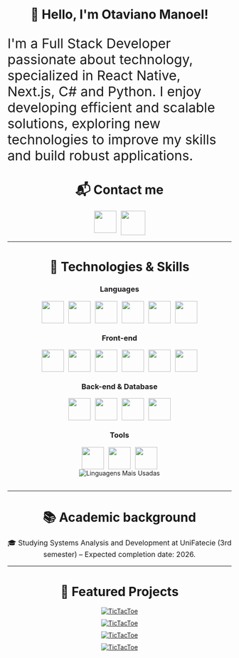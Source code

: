 <h1 align="center">👋 Hello, I'm Otaviano Manoel!</h1>

<p align="left" style="font-size: 30px;">I'm a Full Stack Developer passionate about technology, specialized in React Native, Next.js, C# and Python. I enjoy developing efficient and scalable solutions, exploring new technologies to improve my skills and build robust applications.</p>

<h1 align="center">📬 Contact me</h1>
<div align="center" style="display: flex; gap: 10px; justify-content: center;">
<a href="https://www.linkedin.com/in/otaviano-manoel/" target="_blank" rel="noreferrer">
  <img src="https://cdn.jsdelivr.net/gh/devicons/devicon@latest/icons/linkedin/linkedin-original.svg" width="50"/>
</a>
<a href="mailto:otavianomanoelvasconcelos@gmail.com" target="_blank" rel="noreferrer">
  <img src="https://img.icons8.com/?size=100&id=P7UIlhbpWzZm&format=png&color=000000" width="55"/>
</a>
</div>

---

<h1 align="center">🚀 Technologies & Skills</h1>

<h3 align="center">Languages</h3>

<div align="center" style="display: flex; gap: 10px; justify-content: center;">
  <a href="https://dotnet.microsoft.com/pt-br/languages/csharp" target="_blank" rel="noreferrer">
    <img src="https://cdn.jsdelivr.net/gh/devicons/devicon@latest/icons/csharp/csharp-original.svg" width="50" />
  </a>

  <a href="https://kotlinlang.org/" target="_blank" rel="noreferrer">
    <img src="https://cdn.jsdelivr.net/gh/devicons/devicon@latest/icons/kotlin/kotlin-original.svg" width="50"/>
  </a>

  <a href="https://www.typescriptlang.org/" target="_blank" rel="noreferrer">
    <img src="https://cdn.jsdelivr.net/gh/devicons/devicon@latest/icons/typescript/typescript-original.svg" width="50" />
  </a>

  <a href="https://www.python.org/" target="_blank" rel="noreferrer">
    <img src="https://cdn.jsdelivr.net/gh/devicons/devicon@latest/icons/python/python-original.svg" width="50" />
  </a>

  <a href="https://www.cprogramming.com/" target="_blank" rel="noreferrer">
    <img src="https://cdn.jsdelivr.net/gh/devicons/devicon@latest/icons/c/c-original.svg" width="50" />
  </a>

  <a href="https://developer.mozilla.org/pt-BR/docs/Web/JavaScript" target="_blank" rel="noreferrer">
    <img src="https://cdn.jsdelivr.net/gh/devicons/devicon@latest/icons/javascript/javascript-original.svg" width="50"/>
  </a>
</div>

<h3 align="center">Front-end</h3>

<div align="center" style="display: flex; gap: 10px; justify-content: center;">
  <a href="https://reactnative.dev/" target="_blank" rel="noreferrer">
    <img src="https://cdn.jsdelivr.net/gh/devicons/devicon@latest/icons/react/react-original.svg" width="50" />
  </a>
  <a href="https://nextjs.org/" target="_blank" rel="noreferrer">
    <img src="https://cdn.jsdelivr.net/gh/devicons/devicon@latest/icons/nextjs/nextjs-original.svg" width="50" />
  </a>
  <a href="https://developer.mozilla.org/pt-BR/docs/Web/HTML" target="_blank" rel="noreferrer">
    <img src="https://cdn.jsdelivr.net/gh/devicons/devicon@latest/icons/html5/html5-original.svg" width="50" />
  </a>
  <a href="https://developer.mozilla.org/pt-BR/docs/Web/CSS" target="_blank" rel="noreferrer">
    <img src="https://cdn.jsdelivr.net/gh/devicons/devicon@latest/icons/css3/css3-original.svg" width="50"/>
  </a>
  <a href="https://sass-lang.com/" target="_blank" rel="noreferrer">
    <img src="https://cdn.jsdelivr.net/gh/devicons/devicon@latest/icons/sass/sass-original.svg" width="50"/>
  </a>
  <a href="https://tailwindcss.com/" target="_blank" rel="noreferrer">
    <img src="https://cdn.jsdelivr.net/gh/devicons/devicon@latest/icons/tailwindcss/tailwindcss-original.svg" width="50"/>
  </a>
</div>

<h3 align="center">Back-end & Database</h3>

<div align="center" style="display: flex; gap: 10px; justify-content: center;">
  <a href="https://tailwindcss.com/" target="_blank" rel="noreferrer">
    <img src="https://cdn.jsdelivr.net/gh/devicons/devicon@latest/icons/nodejs/nodejs-original.svg" width="50"/>
  </a>
  <a href="https://tailwindcss.com/" target="_blank" rel="noreferrer">
    <img src="https://cdn.jsdelivr.net/gh/devicons/devicon@latest/icons/postgresql/postgresql-original.svg" width="50"/>
  </a>
  <a href="https://tailwindcss.com/" target="_blank" rel="noreferrer">
    <img src="https://cdn.jsdelivr.net/gh/devicons/devicon@latest/icons/postman/postman-original.svg" width="50"/>
  </a>
  <a href="https://fastapi.tiangolo.com/" target="_blank" rel="noreferrer">
    <img src="https://cdn.jsdelivr.net/gh/devicons/devicon@latest/icons/fastapi/fastapi-original.svg" width="50"/>
  </a>
</div>

<h3 align="center">Tools</h3>

<div align="center" style="display: flex; gap: 10px; justify-content: center;">
  <a href="https://git-scm.com/" target="_blank" rel="noreferrer">
    <img src="https://cdn.jsdelivr.net/gh/devicons/devicon@latest/icons/git/git-original.svg" width="50"/>
  </a>
  <a href="https://www.linux.org/" target="_blank" rel="noreferrer">
    <img src="https://cdn.jsdelivr.net/gh/devicons/devicon@latest/icons/linux/linux-original.svg" width="50"/>
  </a>
  <a href="https://pytorch.org/" target="_blank" rel="noreferrer">
    <img src="https://cdn.jsdelivr.net/gh/devicons/devicon@latest/icons/pytorch/pytorch-original.svg" width="50"/> 
  </a>
</div>

<div align="center" style="display: flex; gap: 10px; justify-content: center;">
<img src="https://github-readme-stats.vercel.app/api/top-langs/?username=otaviano-manoel&layout=compact&theme=radical" alt="Linguagens Mais Usadas" style="max-width: 100%; height: auto;">
</div>

<br>

---

<h1 align="center">📚 Academic background</h1>

<p align="center" style="font-size: 16px;">🎓 Studying Systems Analysis and Development at UniFatecie (3rd semester) – Expected completion date: 2026.</p>

---

<h1 align="center">📌 Featured Projects</h1>

<div align="center" style="display:grid; gap: 10px; justify-content: center;">
    <a href="https://fm-tic-tac-toe.onrender.com/" target="_blank">
      <img align="center" src="https://img.shields.io/badge/TicTacToe-C-0096e5" alt="TicTacToe" /> </a>
    <a href="https://fm-interactive-card-details.onrender.com/" target="_blank">
      <img align="center" src="https://img.shields.io/badge/InteractiveCardDetails-NextJS-3235E3" alt="TicTacToe" /> </a>
    <a href="https://github.com/Otaviano-Manoel/black_jack_sdl" target="_blank">          
      <img align="center" src="https://img.shields.io/badge/21Master-NextJS-3235E3" alt="TicTacToe" /> </a>
    <a href="https://github.com/Otaviano-Manoel/Alura_KotlinHireGames" target="_blank">
      <img align="center" src="https://img.shields.io/badge/HireGame-Kotlin-purple" alt="TicTacToe" /> </a>
</div>
